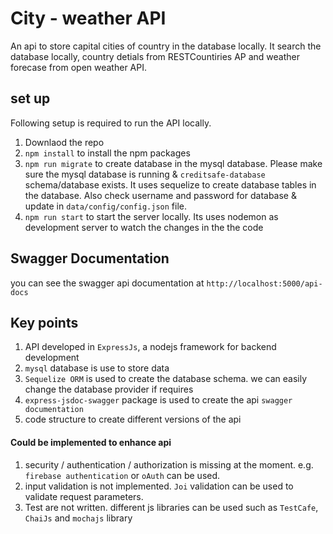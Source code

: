 # City - weather API
An api to store capital cities of country in the database locally. It search the database locally, country detials from RESTCountiries AP and weather forecase from open weather API. 

## set up

Following setup is required to run the API locally.

1. Downlaod the repo
2. `npm install` to install the npm packages
3. `npm run migrate` to create database in the mysql database. Please make sure the mysql database is running & `creditsafe-database` schema/database exists. It uses sequelize to create database tables in the database. Also check username and password for database & update in `data/config/config.json` file. 
4. `npm run start` to start the server locally. Its uses nodemon as development server to watch the changes in the the code


## Swagger Documentation
you can see the swagger api documentation at `http://localhost:5000/api-docs`

## Key points
1. API developed in `ExpressJs`, a nodejs framework for backend development
2. `mysql` database is use to store data
3. `Sequelize ORM` is used to create the database schema. we can easily change the database provider if requires
4. `express-jsdoc-swagger` package is used to create the  api `swagger documentation`
5. code structure to create different versions of the api

#### Could be implemented to enhance api
1. security / authentication / authorization is missing at the moment. e.g. `firebase authentication` or `oAuth` can be used.
2. input validation is not implemented. `Joi` validation can be used to validate request parameters. 
3. Test are not written. different js libraries can be used such as `TestCafe`, `ChaiJs` and `mochajs` library

